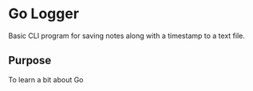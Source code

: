 # Go Logger

Basic CLI program for saving notes along with a timestamp to a text file.

## Purpose

To learn a bit about Go